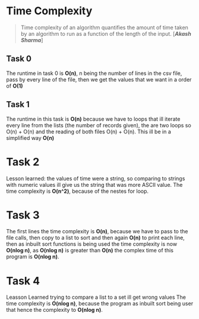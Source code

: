 # Time Complexity

>Time complexity of an algorithm quantifies the amount of time taken by an algorithm to run as a function of the length of the input. [***Akash Sharma***]

## Task 0

The runtime in task 0 is **O(n)**, n being the number of lines in the csv file, pass by every line of the file, then we get the values that we want in a order of **O(1)**

## Task 1

The runtime in this task is **O(n)** because we have to loops that ill iterate every line from the lists (the number of records given), the are two loops so O(n) + O(n) and the reading of both files O(n) + O(n). This ill be in a simplified way **O(n)**

# Task 2

Lesson learned: the values of time were a string, so comparing to strings with numeric values ill give us the string that was more ASCII value.
The time complexity is **O(n^2)**, because of the nestes for loop.

# Task 3

The first lines the time complexity is **O(n)**, because we have to pass to the file calls, then copy to a list to sort and then again **O(n)** to print each line, then as inbuilt sort functions is being used the time complexity is now **O(nlog n)**, as **O(nlog n)** is greater than **O(n)** the complex time of this program is **O(nlog n)**.

# Task 4

Leasson Learned trying to compare a list to a set ill get wrong values
The time complexity is **O(nlog n)**, because the program as inbuilt sort being user that hence the complexity to **O(nlog n)**.
